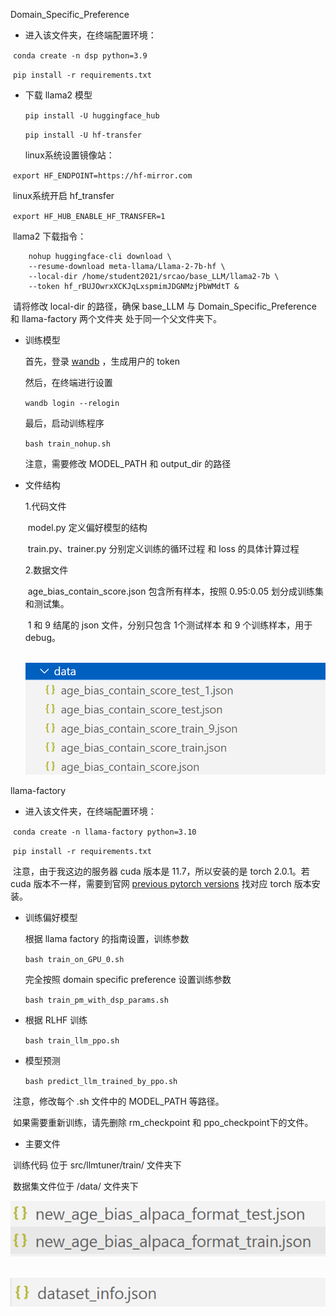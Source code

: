 

Domain_Specific_Preference 

- 进入该文件夹，在终端配置环境：

​		`conda create -n dsp python=3.9`

​		`pip install -r requirements.txt`

- 下载 llama2 模型

  `pip install -U huggingface_hub`
  
  `pip install -U hf-transfer`

  linux系统设置镜像站：

​		`export HF_ENDPOINT=https://hf-mirror.com`

​		linux系统开启 hf_transfer

​		`export HF_HUB_ENABLE_HF_TRANSFER=1`

​		llama2 下载指令：

		nohup huggingface-cli download \
		--resume-download meta-llama/Llama-2-7b-hf \
		--local-dir /home/student2021/srcao/base_LLM/llama2-7b \
		--token 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 &
​		请将修改 local-dir 的路径，确保 base_LLM 与 Domain_Specific_Preference 和 llama-factory 两个文件夹 处于同一个父文件夹下。

- 训练模型

  首先，登录 [wandb](https://wandb.ai/site)  ，生成用户的 token

  然后，在终端进行设置

  `wandb login --relogin`

  最后，启动训练程序 

  `bash train_nohup.sh`

  注意，需要修改 MODEL_PATH 和 output_dir 的路径

- 文件结构

  1.代码文件

  ​	model.py 定义偏好模型的结构

  ​	train.py、trainer.py 分别定义训练的循环过程 和 loss 的具体计算过程

  2.数据文件

  ​	age_bias_contain_score.json 包含所有样本，按照 0.95:0.05 划分成训练集和测试集。

  ​	1 和 9 结尾的 json 文件，分别只包含 1个测试样本 和 9 个训练样本，用于debug。

  ​	![image-20240303182549048](readme.assets/image-20240303182549048.png)



llama-factory 

- 进入该文件夹，在终端配置环境：

​		`conda create -n llama-factory python=3.10`

​		`pip install -r requirements.txt`

​		注意，由于我这边的服务器 cuda 版本是 11.7，所以安装的是 torch 2.0.1。若 cuda 版本不一样，需要到官网 [previous pytorch versions](https://pytorch.org/get-started/previous-versions/) 找对应 torch 版本安装。

- 训练偏好模型

  根据 llama factory 的指南设置，训练参数

  `bash train_on_GPU_0.sh`

  完全按照 domain specific preference 设置训练参数

  `bash train_pm_with_dsp_params.sh`

- 根据 RLHF 训练

  `bash train_llm_ppo.sh`

- 模型预测

  `bash predict_llm_trained_by_ppo.sh`

​		注意，修改每个 .sh 文件中的 MODEL_PATH 等路径。

​				  如果需要重新训练，请先删除 rm_checkpoint 和 ppo_checkpoint下的文件。

- 主要文件

​		训练代码 位于 src/llmtuner/train/ 文件夹下

​		数据集文件位于 /data/ 文件夹下

![image-20240303185638087](readme.assets/image-20240303185638087.png)

​	![image-20240303185729966](readme.assets/image-20240303185729966.png)	
